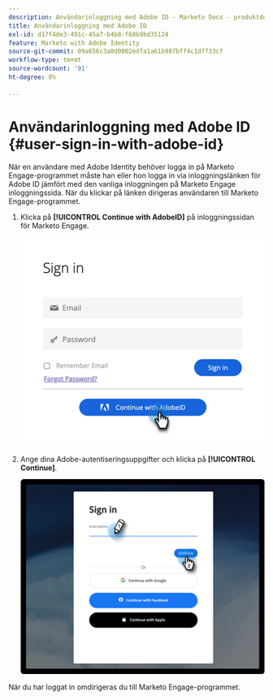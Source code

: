 ```yaml
---
description: Användarinloggning med Adobe ID - Marketo Docs - produktdokumentation
title: Användarinloggning med Adobe ID
exl-id: d17f4de3-491c-45a7-b4b8-f68b9bd35124
feature: Marketo with Adobe Identity
source-git-commit: 09a656c3a0d0002edfa1a61b987bff4c1dff33cf
workflow-type: tm+mt
source-wordcount: '91'
ht-degree: 0%

---
```


# Användarinloggning med Adobe ID {#user-sign-in-with-adobe-id}

När en användare med Adobe Identity behöver logga in på Marketo Engage-programmet måste han eller hon logga in via inloggningslänken för Adobe ID jämfört med den vanliga inloggningen på Marketo Engage inloggningssida. När du klickar på länken dirigeras användaren till Marketo Engage-programmet.

1. Klicka på **[!UICONTROL Continue with AdobeID]** på inloggningssidan för Marketo Engage.

   ![](assets/user-sign-in-with-adobe-id-1.png)

1. Ange dina Adobe-autentiseringsuppgifter och klicka på **[!UICONTROL Continue]**.

   ![](assets/user-sign-in-with-adobe-id-2.png)

När du har loggat in omdirigeras du till Marketo Engage-programmet.
